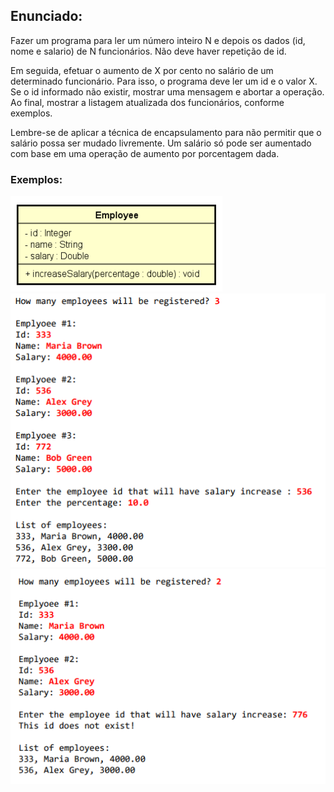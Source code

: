## Enunciado:
Fazer um programa para ler um número inteiro N e depois os dados (id, nome e salario) de
N funcionários. Não deve haver repetição de id.  

Em seguida, efetuar o aumento de X por cento no salário de um determinado funcionário.
Para isso, o programa deve ler um id e o valor X. Se o id informado não existir, mostrar uma
mensagem e abortar a operação. Ao final, mostrar a listagem atualizada dos funcionários,
conforme exemplos.  

Lembre-se de aplicar a técnica de encapsulamento para não permitir que o salário possa
ser mudado livremente. Um salário só pode ser aumentado com base em uma operação de
aumento por porcentagem dada.

### Exemplos:
![img_2.png](img_2.png)
![img.png](img.png)
![img_1.png](img_1.png)